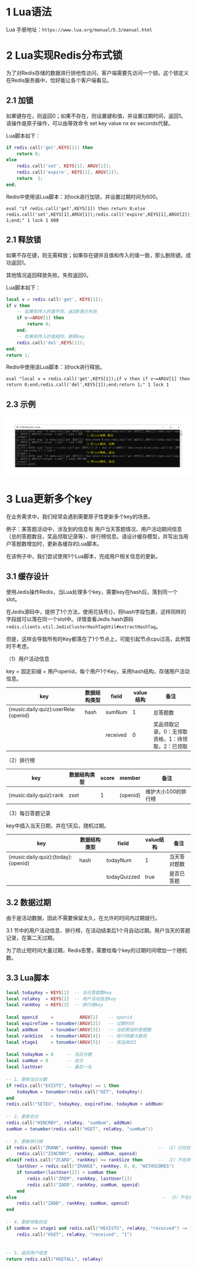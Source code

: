 
# 1 Lua语法

Lua 手册地址：`https://www.lua.org/manual/5.3/manual.html`

# 2 Lua实现Redis分布式锁

为了对Redis存储的数据进行排他性访问，客户端需要先访问一个锁。这个锁定义在Redis服务器中，恰好能让各个客户端看见。

## 2.1 加锁

如果键存在，则返回0；如果不存在，则设置键和值，并设置过期时间，返回1。该操作是原子操作，可以由等效命令 set key value nx ex seconds代替。

Lua脚本如下：

```lua
if redis.call('get',KEYS[1]) then 
    return 0;
else 
    redis.call('set', KEYS[1], ARGV[1]);
    redis.call('expire', KEYS[1], ARGV[2]);
    return  1;
end;
```

Redis中使用该Lua脚本：对lock进行加锁，并设置过期时间为600。

```redis
eval "if redis.call('get',KEYS[1]) then return 0;else redis.call('set',KEYS[1],ARGV[1]);redis.call('expire',KEYS[1],ARGV[2]);return  1;end;" 1 lock 1 600
```

## 2.1 释放锁

如果不存在键，则无需释放；如果存在键并且值和传入的值一致，那么删除键。成功返回1。

其他情况返回释放失败。失败返回0。

Lua脚本如下：

```lua
local v = redis.call('get', KEYS[1]);
if v then 
    -- 如果和传入的值不同，返回0表示失败
    if v~=ARGV[1] then 
        return 0;
    end;
    -- 如果和传入的值相同，删除key
    redis.call('del',KEYS[1]);
end;
return 1;
```

Redis中使用该Lua脚本：对lock进行释放。

```redis
eval "local v = redis.call('get',KEYS[1]);if v then if v~=ARGV[1] then return 0;end;redis.call('del',KEYS[1]);end;return 1;" 1 lock 1
```

## 2.3 示例

![](./images/B/1.png)

# 3 Lua更新多个key

在业务需求中，我们经常会遇到需要原子性更新多个key的场景。

例子：某答题活动中，涉及到的信息有 用户当天答题情况、用户活动期间信息（总的答题数目，奖品领取记录等）、排行榜信息。请设计缓存模型，并写出当用户答题数增加时，更新各缓存的Lua脚本。

在该例子中，我们尝试使用1个Lua脚本，完成用户相关信息的更新。

## 3.1 缓存设计

使用Jedis操作Redis，当Lua处理多个key，需要key在hash后，落到同一个slot。

在Jedis源码中，提供了1个方法，使用花括号{}，将hash字段包裹，这样同样的字段就可以落在同一个slot中。详情查看Jedis hash源码`redis.clients.util.JedisClusterHashTagUtil#extractHashTag`。

但是，这样会导致所有的Key都落在了1个节点上，可能引起节点cpu过高，此例暂时不考虑。

（1）用户活动信息

key = 固定前缀 + 用户openid，每个用户1个Key，采用hash结构，存储用户活动信息。

| key  | 数据结构类型 | field |value结构 | 备注 |
| ---- | ------------| ----- | -------- |-----|
| {music:daily:quiz}:userRela:{openid} | hash |sumNum   |   1   |总答题数|
|  |  |received    |   0   |奖品领取记录。0：无领取资格，1：待领取，2：已领取|

（2）排行榜

| key  | 数据结构类型 | score |member | 备注 |
| ---- | ------------| ----- | -------- |-----|
| {music:daily:quiz}:rank | zset |1   |   {openid}   |维护大小100的排行榜   |

（3）每日答题记录

key中插入当天日期，并在1天后，随机过期。

| key  | 数据结构类型 |field| value结构 | 备注 |
| ---- | ------------|-----|---------- |-----|
|{music:daily:quiz}:{today}:{openid} | hash |todayNum|  1   |当天答对题数|
|  |  |todayQuizzed|  true   |是否已答题|

## 3.2 数据过期

由于是活动数据，因此不需要保留太久，在允许的时间内过期就行。

3.1 节中的用户活动信息、排行榜，在活动结束后1个月自动过期。用户当天的答题记录，在第二天过期。

为了防止短时间大量过期，Redis告警，需要给每个key的过期时间增加一个随机数。

## 3.3 Lua脚本

```lua
local todayKey = KEYS[1]  -- 当日答题数key
local relaKey  = KEYS[2]  -- 用户活动信息key
local rankKey  = KEYS[3]  -- 排行榜key

local openid     =          ARGV[1]    -- openid
local expireTime = tonumber(ARGV[2])   -- 过期时间
local addNum     = tonumber(ARGV[3])   -- 当前累加的答题数
local rankSize   = tonumber(ARGV[4])   -- 排行榜最大数目
local stage1     = tonumber(ARGV[5])   -- 奖品档位1

local todayNum = 0     -- 当日分数
local sumNum = 0       -- 总分
local lastUser         -- 最后一名

-- 1、更新当日分数
if redis.call("EXISTS", todayKey) == 1 then
    todayNum = tonumber(redis.call("GET", todayKey))
end
redis.call("SETEX", todayKey, expireTime, todayNum + addNum)

-- 2、更新总分
redis.call("HINCRBY", relaKey, "sumNum", addNum)
sumNum = tonumber(redis.call("HGET", relaKey, "sumNum"))

-- 3、更新排行榜
if redis.call("ZRANK", rankKey, openid) then              -- （1）已经在排行榜  -> 直接更新分数
    redis.call("ZINCRBY", rankKey, addNum, openid)
elseif redis.call("ZCARD", rankKey) >= rankSize then      -- （2）不在排行榜，且排行榜已满 -> 和最后一名比较
    lastUser = redis.call("ZRANGE", rankKey, 0, 0, "WITHSCORES")
    if tonumber(lastUser[2]) < sumNum then
        redis.call("ZREM", rankKey, lastUser[1])
        redis.call("ZADD", rankKey, sumNum, openid)
    end
else                                                       -- （3）不在排行榜，且排行榜未满 -> 直接加入
    redis.call("ZADD", rankKey, sumNum, openid)
end

-- 4、更新领取状态
if sumNum >= stage1 and redis.call("HEXISTS", relaKey, "received") ~= 1 then
    redis.call("HSET", relaKey, "received", "1")


-- 5、返回用户信息
return redis.call("HGETALL", relaKey)
```
